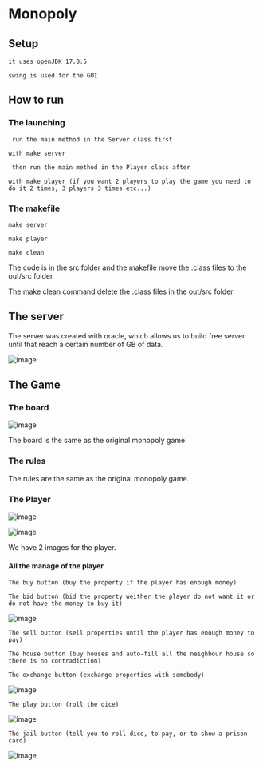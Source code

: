 # Monopoly

## Setup

``` it uses openJDK 17.0.5 ```

``` swing is used for the GUI ```

## How to run

### The launching

``` run the main method in the Server class first```

``` with make server ```

``` then run the main method in the Player class after```

``` with make player (if you want 2 players to play the game you need to do it 2 times, 3 players 3 times etc...) ```

### The makefile

``` make server ```

``` make player ```

``` make clean ```

The code is in the src folder and the makefile move the .class files to the out/src folder

The make clean command delete the .class files in the out/src folder

## The server

The server was created with oracle, which allows us to build free server until that reach a certain number of GB of data.

![image](images/Server.png)

## The Game

### The board

![image](images/monopoly.png)

The board is the same as the original monopoly game.

### The rules

The rules are the same as the original monopoly game.

### The Player

![image](images/player.png)

![image](images/boat.png)

We have 2 images for the player.

#### All the manage of the player

``` The buy button (buy the property if the player has enough money) ```

``` The bid button (bid the property weither the player do not want it or do not have the money to buy it) ```

![image](images/buybid.png)

``` The sell button (sell properties until the player has enough money to pay) ```

``` The house button (buy houses and auto-fill all the neighbour house so there is no contradiction) ```

``` The exchange button (exchange properties with somebody) ```

![image](images/houseexchange.png)

``` The play button (roll the dice) ```

![image](images/play.png)

``` The jail button (tell you to roll dice, to pay, or to show a prison card) ```

![image](images/jail.png)
